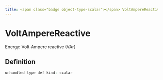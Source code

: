 ```yaml
---
title: <span class="badge object-type-scalar"></span> VoltAmpereReactive
---
```

# <span class="badge object-type-scalar"></span> VoltAmpereReactive

Energy: Volt-Ampere reactive (VAr)

## Definition

```php
unhandled type def kind: scalar
```
